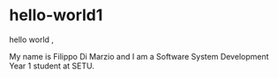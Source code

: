 # hello-world1
hello world , 

My name is Filippo Di Marzio and I am a Software System Development Year 1 student at SETU.  
